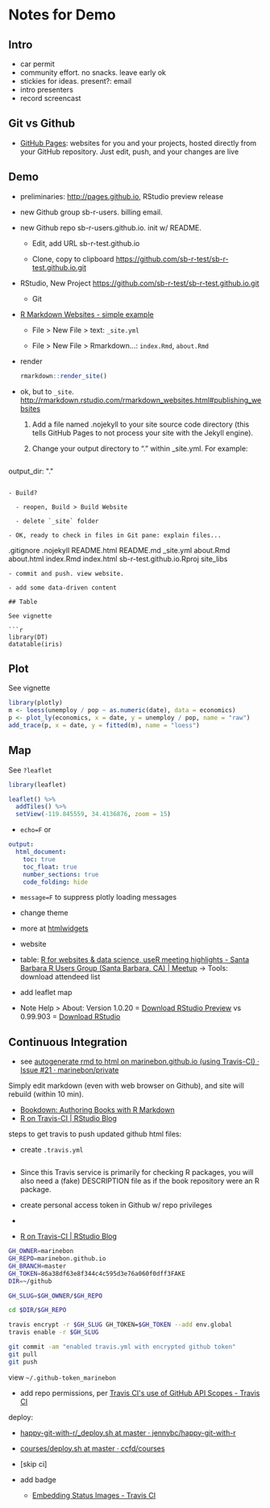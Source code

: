 # Notes for Demo

## Intro

- car permit
- community effort. no snacks. leave early ok
- stickies for ideas. present?: email
- intro presenters
- record screencast

## Git vs Github

* [GitHub Pages](https://pages.github.com/): websites for you and your projects, hosted directly from your GitHub repository. Just edit, push, and your changes are live

## Demo

- preliminaries: <http://pages.github.io>, RStudio preview release

- new Github group sb-r-users. billing email.

- new Github repo sb-r-users.github.io. init w/ README.

  - Edit, add URL sb-r-test.github.io

  - Clone, copy to clipboard https://github.com/sb-r-test/sb-r-test.github.io.git

- RStudio, New Project https://github.com/sb-r-test/sb-r-test.github.io.git
  - Git
  
- [R Markdown Websites - simple example](http://rmarkdown.rstudio.com/rmarkdown_websites.html#simple_example)

  - File > New File > text: `_site.yml`

  - File > New File > Rmarkdown...: `index.Rmd`, `about.Rmd`

- render

  ```r
  rmarkdown::render_site()
  ```

- ok, but to `_site`. <http://rmarkdown.rstudio.com/rmarkdown_websites.html#publishing_websites>

  1. Add a file named .nojekyll to your site source code directory (this tells GitHub Pages to not process your site with the Jekyll engine).

  1. Change your output directory to “.” within _site.yml. For example:

  ```yaml
output_dir: "."
```

- Build?

  - reopen, Build > Build Website
  
  - delete `_site` folder

- OK, ready to check in files in Git pane: explain files...

```
.gitignore
.nojekyll
README.html
README.md
_site.yml
about.Rmd
about.html
index.Rmd
index.html
sb-r-test.github.io.Rproj
site_libs
```
- commit and push. view website.

- add some data-driven content

## Table

See vignette

```r
library(DT)
datatable(iris)
```

## Plot

See vignette

```r
library(plotly)
m <- loess(unemploy / pop ~ as.numeric(date), data = economics)
p <- plot_ly(economics, x = date, y = unemploy / pop, name = "raw") 
add_trace(p, x = date, y = fitted(m), name = "loess")
```

## Map

See `?leaflet`

```r
library(leaflet)

leaflet() %>% 
  addTiles() %>% 
  setView(-119.845559, 34.4136876, zoom = 15)
```

- `echo=F` or 

```yaml
output:
  html_document:
    toc: true
    toc_float: true
    number_sections: true
    code_folding: hide
```

- `message=F` to suppress plotly loading messages

- change theme

- more at [htmlwidgets](http://www.htmlwidgets.org/showcase_leaflet.html)

- website 

- table: [R for websites & data science, useR meeting highlights - Santa Barbara R Users Group (Santa Barbara, CA) | Meetup](http://www.meetup.com/Santa-Barbara-R-Users-Group/events/233716974/) -> Tools: download attendeed list

- add leaflet map

- Note Help > About: Version 1.0.20 = [Download RStudio Preview](https://www.rstudio.com/products/rstudio/download/preview/) vs 0.99.903 = [Download RStudio](https://www.rstudio.com/products/rstudio/download/)


## Continuous Integration

- see [autogenerate rmd to html on marinebon.github.io (using Travis-CI) · Issue #21 · marinebon/private](https://github.com/marinebon/private/issues/21)

Simply edit markdown (even with web browser on Github), and site will rebuild (within 10 min).

* [Bookdown: Authoring Books with R Markdown](https://bookdown.org/yihui/bookdown/github.html)
* [R on Travis-CI | RStudio Blog](https://blog.rstudio.org/2016/03/09/r-on-travis-ci/)

steps to get travis to push updated github html files:

- create `.travis.yml`

```yaml

```

- Since this Travis service is primarily for checking R packages, you will also need a (fake) DESCRIPTION file as if the book repository were an R package.

- create personal access token in Github w/ repo privileges
- 

- [R on Travis-CI | RStudio Blog](https://blog.rstudio.org/2016/03/09/r-on-travis-ci/)

```bash
GH_OWNER=marinebon
GH_REPO=marinebon.github.io
GH_BRANCH=master
GH_TOKEN=86a38df63e8f344c4c595d3e76a060f0dff3FAKE
DIR=~/github

GH_SLUG=$GH_OWNER/$GH_REPO

cd $DIR/$GH_REPO

travis encrypt -r $GH_SLUG GH_TOKEN=$GH_TOKEN --add env.global
travis enable -r $GH_SLUG

git commit -am "enabled travis.yml with encrypted github token"
git pull
git push
```

view `~/.github-token_marinebon`

- add repo permissions, per [Travis CI's use of GitHub API Scopes - Travis CI](https://docs.travis-ci.com/user/github-oauth-scopes/)

deploy:

- [happy-git-with-r/_deploy.sh at master · jennybc/happy-git-with-r](https://github.com/jennybc/happy-git-with-r/blob/master/_deploy.sh)
- [courses/deploy.sh at master · ccfd/courses](https://github.com/ccfd/courses/blob/master/tools/deploy.sh)


- [skip ci]
- add badge
  - [Embedding Status Images - Travis CI](https://docs.travis-ci.com/user/status-images/)




